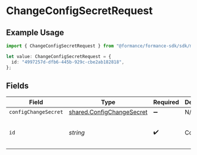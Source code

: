 # ChangeConfigSecretRequest

## Example Usage

```typescript
import { ChangeConfigSecretRequest } from "@formance/formance-sdk/sdk/models/operations";

let value: ChangeConfigSecretRequest = {
  id: "4997257d-dfb6-445b-929c-cbe2ab182818",
};
```

## Fields

| Field                                                                         | Type                                                                          | Required                                                                      | Description                                                                   | Example                                                                       |
| ----------------------------------------------------------------------------- | ----------------------------------------------------------------------------- | ----------------------------------------------------------------------------- | ----------------------------------------------------------------------------- | ----------------------------------------------------------------------------- |
| `configChangeSecret`                                                          | [shared.ConfigChangeSecret](../../../sdk/models/shared/configchangesecret.md) | :heavy_minus_sign:                                                            | N/A                                                                           |                                                                               |
| `id`                                                                          | *string*                                                                      | :heavy_check_mark:                                                            | Config ID                                                                     | 4997257d-dfb6-445b-929c-cbe2ab182818                                          |